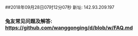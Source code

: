 ##2018年09月28日07时12分07秒 新址: 142.93.209.197
### 兔友常见问题及解答: https://github.com/wanggonging/d/blob/w/FAQ.md
